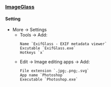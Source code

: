 ### [ImageGlass](https://github.com/d2phap/ImageGlass)

#### Setting

- More → Settings
	- Tools → Add:
		```
		Name `ExifGlass - EXIF metadata viewer`
		Excutable `ExifGlass.exe`
		Hotkeys `x`
		```
	- Edit → Image editing apps → Add:
		```
		File extension `.jpg;.png;.svg`
		App name `Photoshop`
		Executable `Photoshop.exe`
		```
